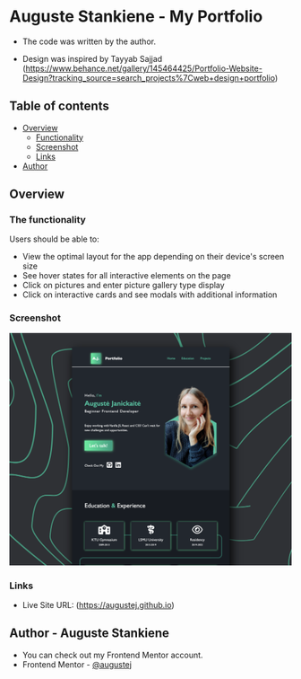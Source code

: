 # Auguste Stankiene - My Portfolio

- The code was written by the author.

- Design was inspired by Tayyab Sajjad (https://www.behance.net/gallery/145464425/Portfolio-Website-Design?tracking_source=search_projects%7Cweb+design+portfolio)

## Table of contents

- [Overview](#overview)
  - [Functionality](#the-functionality)
  - [Screenshot](#screenshot)
  - [Links](#links)
- [Author](#author)

## Overview

### The functionality

Users should be able to:

- View the optimal layout for the app depending on their device's screen size
- See hover states for all interactive elements on the page
- Click on pictures and enter picture gallery type display
- Click on interactive cards and see modals with additional information

### Screenshot

![](./page-preview.jpg)

### Links

- Live Site URL: (https://augustej.github.io)

## Author - Auguste Stankiene

- You can check out my Frontend Mentor account.
- Frontend Mentor - [@augustej](https://www.frontendmentor.io/profile/augustej)
